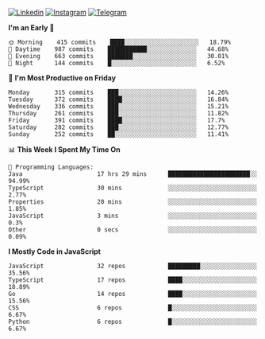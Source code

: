 [![Linkedin](https://img.shields.io/badge/-Archie-blue?style=flat-square&labelColor=gray&logo=Linkedin&logoColor=white&link=https://www.linkedin.com/in/archisdi)](https://www.linkedin.com/in/archisdi)
[![Instagram](https://img.shields.io/badge/-@archisdi-orange?style=flat-square&labelColor=gray&logo=Instagram&logoColor=white&link=https://www.instagram.com/archisdi)](https://www.instagram.com/archisdi)
[![Telegram](https://img.shields.io/badge/-aai-informational?style=flat-square&labelColor=gray&logo=telegram&logoColor=white&link=https://t.me/archisdi)](https://t.me/archisdi)

<!--START_SECTION:waka-->
**I'm an Early 🐤** 

```text
🌞 Morning    415 commits    ████░░░░░░░░░░░░░░░░░░░░░   18.79% 
🌆 Daytime    987 commits    ███████████░░░░░░░░░░░░░░   44.68% 
🌃 Evening    663 commits    ███████░░░░░░░░░░░░░░░░░░   30.01% 
🌙 Night      144 commits    █░░░░░░░░░░░░░░░░░░░░░░░░   6.52%

```
📅 **I'm Most Productive on Friday** 

```text
Monday       315 commits    ███░░░░░░░░░░░░░░░░░░░░░░   14.26% 
Tuesday      372 commits    ████░░░░░░░░░░░░░░░░░░░░░   16.84% 
Wednesday    336 commits    ███░░░░░░░░░░░░░░░░░░░░░░   15.21% 
Thursday     261 commits    ███░░░░░░░░░░░░░░░░░░░░░░   11.82% 
Friday       391 commits    ████░░░░░░░░░░░░░░░░░░░░░   17.7% 
Saturday     282 commits    ███░░░░░░░░░░░░░░░░░░░░░░   12.77% 
Sunday       252 commits    ██░░░░░░░░░░░░░░░░░░░░░░░   11.41%

```


📊 **This Week I Spent My Time On** 

```text
💬 Programming Languages: 
Java                     17 hrs 29 mins      ███████████████████████░░   94.99% 
TypeScript               30 mins             ░░░░░░░░░░░░░░░░░░░░░░░░░   2.77% 
Properties               20 mins             ░░░░░░░░░░░░░░░░░░░░░░░░░   1.85% 
JavaScript               3 mins              ░░░░░░░░░░░░░░░░░░░░░░░░░   0.3% 
Other                    0 secs              ░░░░░░░░░░░░░░░░░░░░░░░░░   0.09%

```

**I Mostly Code in JavaScript** 

```text
JavaScript               32 repos            █████████░░░░░░░░░░░░░░░░   35.56% 
TypeScript               17 repos            ████░░░░░░░░░░░░░░░░░░░░░   18.89% 
Go                       14 repos            ████░░░░░░░░░░░░░░░░░░░░░   15.56% 
CSS                      6 repos             █░░░░░░░░░░░░░░░░░░░░░░░░   6.67% 
Python                   6 repos             █░░░░░░░░░░░░░░░░░░░░░░░░   6.67%

```



<!--END_SECTION:waka-->